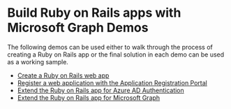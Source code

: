 # Build Ruby on Rails apps with Microsoft Graph Demos

The following demos can be used either to walk through the process of creating a Ruby on Rails app or the final solution in each demo can be used as a working sample.

- [Create a Ruby on Rails web app](./01-create-app)
- [Register a web application with the Application Registration Portal](./02-arp-app)
- [Extend the Ruby on Rails app for Azure AD Authentication](./03-add-aad-auth)
- [Extend the Ruby on Rails app for Microsoft Graph](./04-add-msgraph)